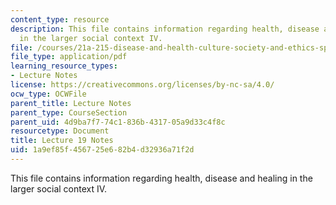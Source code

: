 ```yaml
---
content_type: resource
description: This file contains information regarding health, disease and healing
  in the larger social context IV.
file: /courses/21a-215-disease-and-health-culture-society-and-ethics-spring-2012/1a9ef85f456725e682b4d32936a71f2d_MIT21A_215S12_lecture_19.pdf
file_type: application/pdf
learning_resource_types:
- Lecture Notes
license: https://creativecommons.org/licenses/by-nc-sa/4.0/
ocw_type: OCWFile
parent_title: Lecture Notes
parent_type: CourseSection
parent_uid: 4d9ba7f7-74c1-836b-4317-05a9d33c4f8c
resourcetype: Document
title: Lecture 19 Notes
uid: 1a9ef85f-4567-25e6-82b4-d32936a71f2d
---
```

This file contains information regarding health, disease and healing in the larger social context IV.